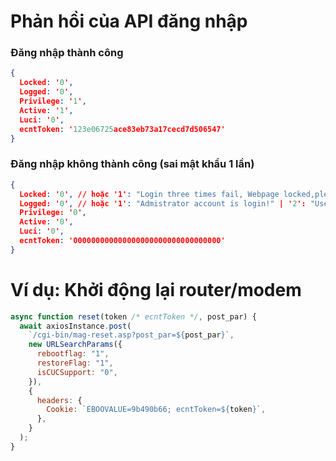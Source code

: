 # Phản hồi của API đăng nhập
### Đăng nhập thành công
```json
{
  Locked: '0',
  Logged: '0',
  Privilege: '1',
  Active: '1',
  Luci: '0',
  ecntToken: '123e06725ace83eb73a17cecd7d506547'
}
```
### Đăng nhập không thành công (sai mật khẩu 1 lần)
```json
{
  Locked: '0', // hoặc '1': "Login three times fail, Webpage locked,please login after 1 minute"
  Logged: '0', // hoặc '1': "Admistrator account is login!" | '2': "User account is already login!"
  Privilege: '0',
  Active: '0',
  Luci: '0',
  ecntToken: '000000000000000000000000000000000'
}
```
# Ví dụ: Khởi động lại router/modem
```mjs
async function reset(token /* ecntToken */, post_par) {
  await axiosInstance.post(
    `/cgi-bin/mag-reset.asp?post_par=${post_par}`,
    new URLSearchParams({
      rebootflag: "1",
      restoreFlag: "1",
      isCUCSupport: "0",
    }),
    {
      headers: {
        Cookie: `EBOOVALUE=9b490b66; ecntToken=${token}`,
      },
    }
  );
}
```